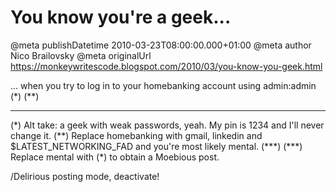 # You know you&#39;re a geek...

@meta publishDatetime 2010-03-23T08:00:00.000+01:00
@meta author Nico Brailovsky
@meta originalUrl https://monkeywritescode.blogspot.com/2010/03/you-know-you-geek.html

... when you try to log in to your homebanking account using admin:admin (\*) (\*\*)

---

(\*) Alt take: a geek with weak passwords, yeah. My pin is 1234 and I'll never change it.
(\*\*) Replace homebanking with gmail, linkedin and $LATEST\_NETWORKING\_FAD and you're most likely mental. (\*\*\*)
(\*\*\*) Replace mental with (\*) to obtain a Moebious post.

/Delirious posting mode, deactivate!

